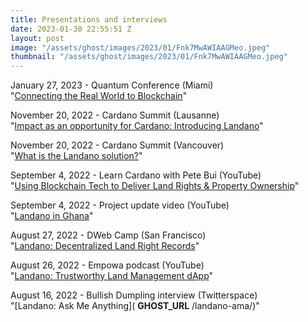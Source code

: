 ```yaml
---
title: Presentations and interviews
date: 2023-01-30 22:55:51 Z
layout: post
image: "/assets/ghost/images/2023/01/Fnk7MwAWIAAGMeo.jpeg"
thumbnail: "/assets/ghost/images/2023/01/Fnk7MwAWIAAGMeo.jpeg"
---
```


January 27, 2023 - Quantum Conference (Miami)  
"[Connecting the Real World to Blockchain](https://docs.google.com/presentation/d/1I4jI3o6AVoserHQ2VmiJNpqYiOFn7Eb4QKPAgAKgG18/edit?usp=sharing)"

November 20, 2022 - Cardano Summit (Lausanne)  
"[Impact as an opportunity for Cardano: Introducing Landano](https://www.youtube.com/live/f2UGAxRwrQk?feature=share&t=1475)"

November 20, 2022 - Cardano Summit (Vancouver)  
"[What is the Landano solution?](https://docs.google.com/presentation/d/10phSDZq7Gpc1XHIFRQu8CrXT8O_GdwCLbstHuoL_olA/edit?usp=sharing)"  
  
September 4, 2022 - Learn Cardano with Pete Bui (YouTube)  
"[Using Blockchain Tech to Deliver Land Rights & Property Ownership](https://youtu.be/h9UjsK-elIQ)"

September 4, 2022 - Project update video (YouTube)  
"[Landano in Ghana](https://youtu.be/h9UjsK-elIQ)"  
  
August 27, 2022 - DWeb Camp (San Francisco)  
"[Landano: Decentralized Land Right Records](https://archive.org/details/27-10_00_landano__decentralized_land_right_records.mp4)"

August 26, 2022 - Empowa podcast (YouTube)  
"[Landano: Trustworthy Land Management dApp](https://youtu.be/nfl9AeTZJrA)"

August 16, 2022 - Bullish Dumpling interview (Twitterspace)  
"[Landano: Ask Me Anything]( __GHOST_URL__ /landano-ama/)"

